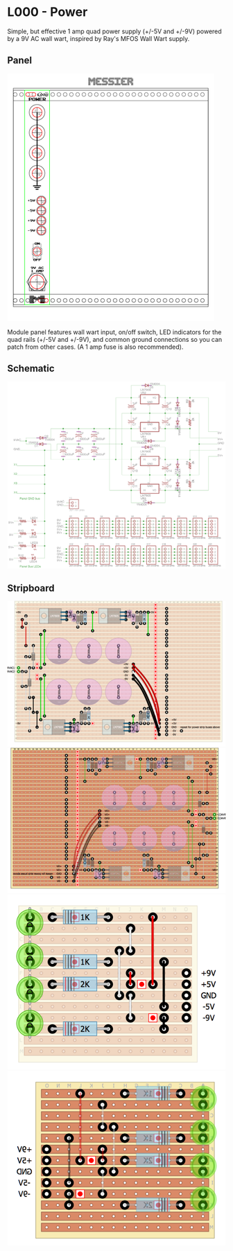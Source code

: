 # L000 - Power

Simple, but effective 1 amp quad power supply (+/-5V and +/-9V) powered by a 9V AC wall wart, inspired by Ray's MFOS Wall Wart supply.

## Panel
![Power Panel](https://github.com/ckarcz/Modular-Lunetta/blob/master/L000-Power/L000-Power-Panel.png)

Module panel features wall wart input, on/off switch, LED indicators for the quad rails (+/-5V and +/-9V), and common ground connections so you can patch from other cases. (A 1 amp fuse is also recommended).

## Schematic
![Schematic](https://github.com/ckarcz/Modular-Lunetta/blob/master/L000-Power/L000-Power-Schematic.png)

## Stripboard
![Power Supply Stripboard Top](https://github.com/ckarcz/Modular-Lunetta/blob/master/L000-Power/L000-Power-Stripboard-Top.png)
![Power Supply Stripboard Bottom](https://github.com/ckarcz/Modular-Lunetta/blob/master/L000-Power/L000-Power-Stripboard-Bottom.png)
![Panel Stripboard Top](https://github.com/ckarcz/Modular-Lunetta/blob/master/L000-Power/L000-Power-Panel-Stripboard-Top.png)
![Panel Stripboard Bottom](https://github.com/ckarcz/Modular-Lunetta/blob/master/L000-Power/L000-Power-Panel-Stripboard-Bottom.png)
